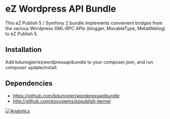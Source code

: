 # eZ Wordpress API Bundle

This eZ Publish 5 / Symfony 2 bundle implements convenient bridges from the various Wordpress XML-RPC APIs
(blogger, MovableType, MetaWeblog) to eZ Publish 5.

## Installation

Add bdunogier/ezwordpressapibundle to your composer.json, and run composer update/install.

## Dependencies

- https://github.com/bdunogier/wordpressapibundle
- http://github.com/ezsystems/ezpublish-kernel

[![Analytics](https://ga-beacon.appspot.com/UA-52121860-1/EzWordpressAPIBundle/readme)](https://github.com/igrigorik/ga-beacon)

